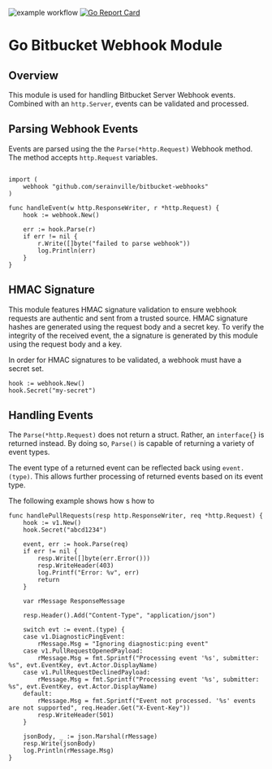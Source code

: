 ![example workflow](https://github.com/serainville/bitbucket-webhooks/actions/workflows/go.yml/badge.svg)
[![Go Report Card](https://goreportcard.com/badge/github.com/serainville/bitbucket-webhooks)](https://goreportcard.com/report/github.com/serainville/bitbucket-webhooks)
# Go Bitbucket Webhook Module
## Overview
This module is used for handling Bitbucket Server Webhook events. Combined with an `http.Server`, events can be validated and processed.

## Parsing Webhook Events
Events are parsed using the the `Parse(*http.Request)` Webhook method. The method accepts `http.Request` variables.

```golang

import (
    webhook "github.com/serainville/bitbucket-webhooks"
)

func handleEvent(w http.ResponseWriter, r *http.Request) {
    hook := webhook.New()

    err := hook.Parse(r)
    if err != nil {
        r.Write([]byte("failed to parse webhook"))
        log.Println(err)
    }
}

```

## HMAC Signature
This module features HMAC signature validation to ensure webhook requests are authentic and sent from a trusted source. HMAC signature hashes are generated using the request body and a secret key. To verify the integrity of the received event, the a signature is generated by this module using the request body and a key.

In order for HMAC signatures to be validated, a webhook must have a secret set.

```golang
hook := webhook.New()
hook.Secret("my-secret")
```

## Handling Events
The `Parse(*http.Request)` does not return a struct. Rather, an `interface{}` is returned instead. By doing so, `Parse()` is capable of returning a variety of event types.

The event type of a returned event can be reflected back using `event.(type)`. This allows further processing of returned events based on its event type.



The following example shows how s how to 

```golang
func handlePullRequests(resp http.ResponseWriter, req *http.Request) {
	hook := v1.New()
	hook.Secret("abcd1234")

	event, err := hook.Parse(req)
	if err != nil {
		resp.Write([]byte(err.Error()))
		resp.WriteHeader(403)
		log.Printf("Error: %v", err)
		return
	}

	var rMessage ResponseMessage

	resp.Header().Add("Content-Type", "application/json")

	switch evt := event.(type) {
	case v1.DiagnosticPingEvent:
		rMessage.Msg = "Ignoring diagnostic:ping event"
	case v1.PullRequestOpenedPayload:
		rMessage.Msg = fmt.Sprintf("Processing event '%s', submitter: %s", evt.EventKey, evt.Actor.DisplayName)
	case v1.PullRequestDeclinedPayload:
		rMessage.Msg = fmt.Sprintf("Processing event '%s', submitter: %s", evt.EventKey, evt.Actor.DisplayName)
	default:
		rMessage.Msg = fmt.Sprintf("Event not processed. '%s' events are not supported", req.Header.Get("X-Event-Key"))
		resp.WriteHeader(501)
	}

	jsonBody, _ := json.Marshal(rMessage)
	resp.Write(jsonBody)
	log.Println(rMessage.Msg)
}
```
